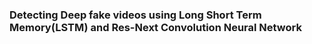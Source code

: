 <h3>Detecting Deep fake videos using Long Short Term Memory(LSTM) and Res-Next Convolution Neural Network  </h3>
